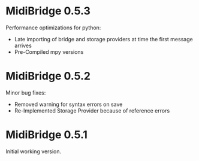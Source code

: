 # MidiBridge 0.5.3
Performance optimizations for python:
- Late importing of bridge and storage providers at time the first message arrives
- Pre-Compiled mpy versions

# MidiBridge 0.5.2
Minor bug fixes:
- Removed warning for syntax errors on save
- Re-Implemented Storage Provider because of reference errors

# MidiBridge 0.5.1
Initial working version.
